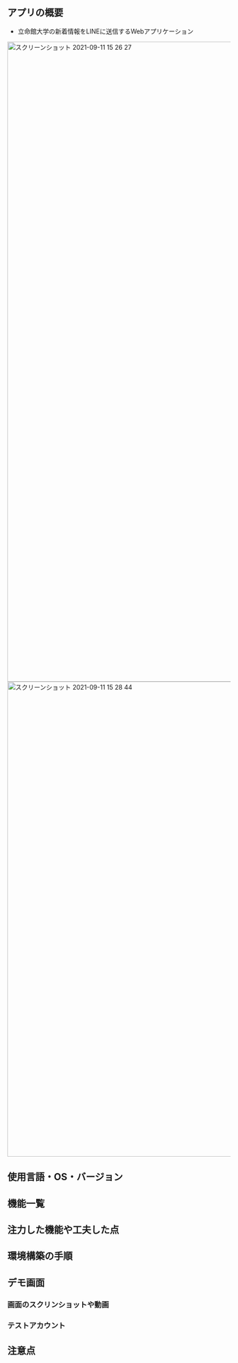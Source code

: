 
## アプリの概要
- 立命館大学の新着情報をLINEに送信するWebアプリケーション

<img width="1440" alt="スクリーンショット 2021-09-11 15 26 27" src="https://user-images.githubusercontent.com/62973488/132938706-3642c113-e9c8-4ffc-9e77-8a7b905e26d6.png">
<img width="1069" alt="スクリーンショット 2021-09-11 15 28 44" src="https://user-images.githubusercontent.com/62973488/132938782-9e2f7f57-c7dc-474d-98bb-9eceead38150.png">

## 使用言語・OS・バージョン
## 機能一覧
## 注力した機能や工夫した点
## 環境構築の手順
## デモ画面
### 画面のスクリンショットや動画
### テストアカウント
## 注意点

